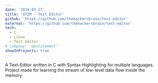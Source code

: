 ```yaml
---
date: '2019-03-27'
title: 'GVIM - Text Editor'
github: 'https://github.com/thehackersbrain/text-editor'
external: 'https://github.com/thehackersbrain/text-editor'
tech:
  - C
  - Linux
  - Text Editor
# company: 'Upstatement'
showInProjects: true
---
```


A Text-Editor written in C with Syntax Highlighting for multiple languages. Project made for learning the stream of low-level data flow inside the memory.

